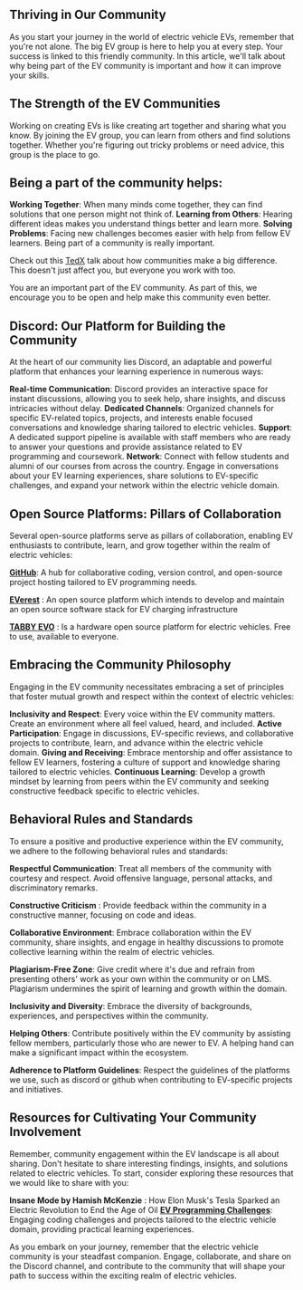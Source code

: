 ## Thriving in Our Community

As you start your journey in the world of electric vehicle EVs, remember that you're not alone. The big EV group is here to help you at every step. Your success is linked to this friendly community. In this article, we'll talk about why being part of the EV community is important and how it can improve your skills.

## The Strength of the EV Communities
Working on creating EVs is like creating art together and sharing what you know. By joining the EV group, you can learn from others and find solutions together. Whether you're figuring out tricky problems or need advice, this group is the place to go.

## Being a part of the community helps:

**Working Together**: When many minds come together, they can find solutions that one person might not think of.
**Learning from Others**: Hearing different ideas makes you understand things better and learn more.
**Solving Problems**: Facing new challenges becomes easier with help from fellow EV learners.
Being part of a community is really important. 

Check out this [TedX](https://www.youtube.com/watch?v=7yNl-AsQRRw) talk about how communities make a big difference. This doesn't just affect you, but everyone you work with too.

You are an important part of the EV community. As part of this, we encourage you to be open and help make this community even better.
## Discord: Our Platform for Building the Community
At the heart of our community lies Discord, an adaptable and powerful platform that enhances your learning experience in numerous ways:

**Real-time Communication**: Discord provides an interactive space for instant discussions, allowing you to seek help, share insights, and discuss intricacies without delay.
**Dedicated Channels**: Organized channels for specific EV-related topics, projects, and interests enable focused conversations and knowledge sharing tailored to electric vehicles.
**Support**: A dedicated support pipeline is available with staff members who are ready to answer your questions and provide assistance related to EV programming and coursework.
**Network**: Connect with fellow students and alumni of our courses from across the country. Engage in conversations about your EV learning experiences, share solutions to EV-specific challenges, and expand your network within the electric vehicle domain.

## Open Source Platforms: Pillars of Collaboration 

Several open-source platforms serve as pillars of collaboration, enabling EV enthusiasts to contribute, learn, and grow together within the realm of electric vehicles:


**[GitHub](https://github.com/)**: A hub for collaborative coding, version control, and open-source project hosting tailored to EV programming needs.

**[EVerest](https://lfenergy.org/projects/everest/)** : An open source platform which intends to develop and maintain an open source software stack for EV charging infrastructure

**[TABBY EVO](https://www.openmotors.co/evplatform/)** : Is a hardware open source platform for electric vehicles. Free to use, available to everyone.
## Embracing the Community Philosophy
Engaging in the EV community necessitates embracing a set of principles that foster mutual growth and respect within the context of electric vehicles:

**Inclusivity and Respect**: Every voice within the EV community matters. Create an environment where all feel valued, heard, and included.
**Active Participation**: Engage in discussions, EV-specific reviews, and collaborative projects to contribute, learn, and advance within the electric vehicle domain.
**Giving and Receiving**: Embrace mentorship and offer assistance to fellow EV learners, fostering a culture of support and knowledge sharing tailored to electric vehicles.
**Continuous Learning**: Develop a growth mindset by learning from peers within the EV community and seeking constructive feedback specific to electric vehicles.
## Behavioral Rules and Standards 
To ensure a positive and productive experience within the EV community, we adhere to the following behavioral rules and standards:

**Respectful Communication**: Treat all members of the community with courtesy and respect. Avoid offensive language, personal attacks, and discriminatory remarks.

**Constructive Criticism** : Provide feedback within the community in a constructive manner, focusing on code and ideas.

**Collaborative Environment**: Embrace collaboration within the EV community, share insights, and engage in healthy discussions to promote collective learning within the realm of electric vehicles.

**Plagiarism-Free Zone**: Give credit where it's due and refrain from presenting others' work as your own within the community or on LMS. Plagiarism undermines the spirit of learning and growth within the domain.

**Inclusivity and Diversity**: Embrace the diversity of backgrounds, experiences, and perspectives within the community.

**Helping Others**: Contribute positively within the EV community by assisting fellow members, particularly those who are newer to EV. A helping hand can make a significant impact within the ecosystem.

**Adherence to Platform Guidelines**: Respect the guidelines of the platforms we use, such as discord or github when contributing to EV-specific projects and initiatives.

## Resources for Cultivating Your Community Involvement

Remember, community engagement within the EV landscape is all about sharing. Don't hesitate to share interesting findings, insights, and solutions related to electric vehicles. To start, consider exploring these resources that we would like to share with you:

**Insane Mode by Hamish McKenzie** : How Elon Musk's Tesla Sparked an Electric Revolution to End the Age of Oil 
**[EV Programming Challenges](https://www.synopsys.com/blogs/chip-design/top-5-electric-vehicle-design-challenges.html#:~:text=One%20of%20the%20top%20challenges,and%20mass%20of%20the%20pack.)**: Engaging coding challenges and projects tailored to the electric vehicle domain, providing practical learning experiences.

As you embark on your journey, remember that the electric vehicle community is your steadfast companion. Engage, collaborate, and share on the Discord channel, and contribute to the community that will shape your path to success within the exciting realm of electric vehicles.
